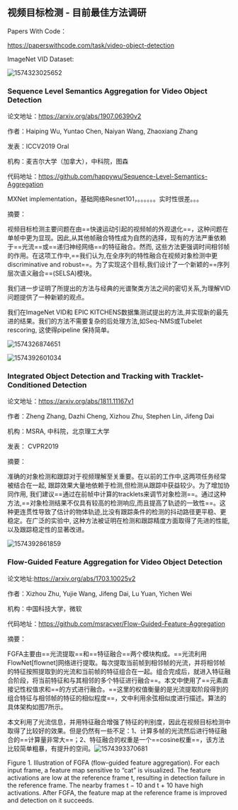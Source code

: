 ## 视频目标检测 - 目前最佳方法调研

Papers With Code：

https://paperswithcode.com/task/video-object-detection

ImageNet VID Dataset: 

![1574323025652](C:\Users\j00496872\Desktop\Notes\raw_images\1574323025652.png)

### Sequence Level Semantics Aggregation for Video Object Detection

论文地址：https://arxiv.org/abs/1907.06390v2

作者：Haiping Wu, Yuntao Chen, Naiyan Wang, Zhaoxiang Zhang

发表：ICCV2019 Oral

机构：麦吉尔大学（加拿大），中科院，图森

代码地址：https://github.com/happywu/Sequence-Level-Semantics-Aggregation

 MXNet implementation，基础网络Resnet101，。。。。。。实时性很差。。。

摘要：

视频目标检测主要问题在由==快速运动引起的视频帧的外观退化==，这种问题在单帧中更为显现。因此,从其他帧融合特性成为自然的选择，现有的方法严重依赖于==光流==或==递归神经网络==的特征融合。然而, 这些方法更强调时间相邻帧的作用。在这项工作中,==我们认为,在全序列的特性融合在视频对象检测中更 discriminative and robust==。为了实现这个目标,我们设计了一个新颖的==序列层次语义融合==(SELSA)模块。

我们进一步证明了所提出的方法与经典的光谱聚类方法之间的密切关系,为理解VID问题提供了一种新颖的观点。

我们在ImageNet VID和 EPIC KITCHENS数据集测试提出的方法,并实现新的最先进的结果。我们的方法不需要复杂的后处理方法,如Seq-NMS或Tubelet rescoring, 这使得pipeline 保持简单。

![1574326874651](C:\Users\j00496872\Desktop\Notes\raw_images\1574326874651.png)

![1574392601034](C:\Users\j00496872\Desktop\Notes\raw_images\1574392601034.png)

### Integrated Object Detection and Tracking with Tracklet-Conditioned Detection

论文地址：https://arxiv.org/abs/1811.11167v1

作者：Zheng Zhang, Dazhi Cheng, Xizhou Zhu, Stephen Lin, Jifeng Dai

机构：MSRA, 中科院，北京理工大学

发表： CVPR2019

摘要：

准确的对象检测和跟踪对于视频理解至关重要。在以前的工作中,这两项任务经常被结合在一起, 跟踪效果大量地依赖于检测,但检测从跟踪中获益较少。为了增加协同作用,  我们建议==通过在前帧中计算的tracklets来调节对象检测==。通过这种方法,==对象检测结果不仅具有较高的检测响应,而且提高了轨迹的一致性==。这种更连贯性导致了估计的物体轨迹,比没有跟踪条件的检测的抖动路径更平稳、更稳定。在广泛的实验中, 这种方法被证明在检测和跟踪精度方面取得了先进的性能,以及跟踪稳定性的显著改进。

![1574392861859](C:\Users\j00496872\Desktop\Notes\raw_images\1574392861859.png)

### Flow-Guided Feature Aggregation for Video Object Detection

论文地址:https://arxiv.org/abs/1703.10025v2

作者：Xizhou Zhu, Yujie Wang, Jifeng Dai, Lu Yuan, Yichen Wei

机构：中国科技大学，微软

代码地址：https://github.com/msracver/Flow-Guided-Feature-Aggregation

摘要：

FGFA主要由==光流提取==和==特征融合==两个模块构成。==光流利用FlowNet[flownet]网络进行提取。每次提取当前帧到相邻帧的光流，并将相邻帧的特征按照提取到的光流和当前帧的特征组合在一起。组合完成后，就进入特征融合阶段，将当前特征和与其相邻的多个特征进行融合==。本文中使用了==元素直接记性权值求和==的方式进行融合。==这里的权值衡量的是光流提取阶段得到的组合特征与相邻帧的特征的相似程度==，文中利用余弦相似度进行描述。算法的具体架构如图7所示。

本文利用了光流信息，并用特征融合增强了特征的判别度，因此在视频目标检测中取得了比较好的效果。但是仍然有一些不足：1、计算多帧的光流然后进行特征融合的==计算量非常大==；2、特征融合的权重是一个==cosine权重==，该方法比较简单粗暴，有提升的空间。![1574393370681](C:\Users\j00496872\Desktop\Notes\raw_images\1574393370681.png)

Figure 1. Illustration of FGFA (flow-guided feature aggregation). For each input frame, a feature map sensitive to “cat” is visualized. The feature activations are low at the reference frame t, resulting in
detection failure in the reference frame. The nearby frames t − 10 and t + 10 have high activations. After FGFA, the feature map at the reference frame is improved and detection on it succeeds.